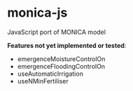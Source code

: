 monica-js
=========

JavaScript port of MONICA model

**Features not yet implemented or tested**:

  - emergenceMoistureControlOn
  - emergenceFloodingControlOn
  - useAutomaticIrrigation
  - useNMinFertiliser
